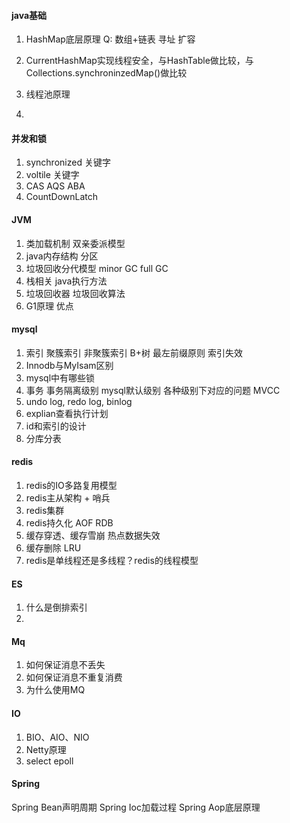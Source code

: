 #### java基础
1. HashMap底层原理
Q: 数组+链表 寻址 扩容
2. CurrentHashMap实现线程安全，与HashTable做比较，与Collections.synchroninzedMap()做比较

3. 线程池原理
4. 

#### 并发和锁
1. synchronized 关键字
2. voltile 关键字
3. CAS AQS ABA 
4. CountDownLatch

#### JVM
1. 类加载机制 双亲委派模型
2. java内存结构 分区
3. 垃圾回收分代模型 minor GC full GC
4. 栈相关 java执行方法
5. 垃圾回收器 垃圾回收算法
6. G1原理 优点

#### mysql
1. 索引 聚簇索引 非聚簇索引 B+树 最左前缀原则 索引失效
2. Innodb与MyIsam区别
3. mysql中有哪些锁
4. 事务 事务隔离级别 mysql默认级别 各种级别下对应的问题 MVCC
5. undo log, redo log, binlog
6. explian查看执行计划
7. id和索引的设计
8. 分库分表

#### redis
1. redis的IO多路复用模型
2. redis主从架构 + 哨兵
3. redis集群
4. redis持久化 AOF RDB
5. 缓存穿透、缓存雪崩 热点数据失效
6. 缓存删除 LRU
7. redis是单线程还是多线程？redis的线程模型

#### ES
1. 什么是倒排索引
2. 

#### Mq
1. 如何保证消息不丢失
2. 如何保证消息不重复消费
3. 为什么使用MQ

#### IO
1. BIO、AIO、NIO
2. Netty原理
3. select epoll

#### Spring
Spring Bean声明周期
Spring Ioc加载过程
Spring Aop底层原理

